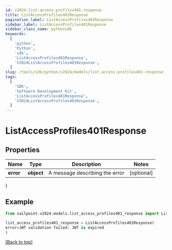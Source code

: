```yaml
---
id: v2024-list-access-profiles401-response
title: ListAccessProfiles401Response
pagination_label: ListAccessProfiles401Response
sidebar_label: ListAccessProfiles401Response
sidebar_class_name: pythonsdk
keywords:
  [
    'python',
    'Python',
    'sdk',
    'ListAccessProfiles401Response',
    'V2024ListAccessProfiles401Response',
  ]
slug: /tools/sdk/python/v2024/models/list-access-profiles401-response
tags:
  [
    'SDK',
    'Software Development Kit',
    'ListAccessProfiles401Response',
    'V2024ListAccessProfiles401Response',
  ]
---
```


# ListAccessProfiles401Response

## Properties

| Name      | Type       | Description                    | Notes      |
| --------- | ---------- | ------------------------------ | ---------- |
| **error** | **object** | A message describing the error | [optional] |

}

## Example

```python
from sailpoint.v2024.models.list_access_profiles401_response import ListAccessProfiles401Response

list_access_profiles401_response = ListAccessProfiles401Response(
error=JWT validation failed: JWT is expired
)

```

[[Back to top]](#)
